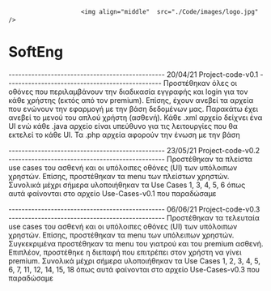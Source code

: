                         <img align="middle"  src="./Code/images/logo.jpg" />

# SoftEng

------------------------------------------------ 20/04/21 Project-code-v0.1 ------------------------------------------------
Προστέθηκαν όλες οι οθόνες που περιλαμβάνουν την διαδικασία εγγραφής και login για τον κάθε χρήστης (εκτός από τον 
premium). Επίσης, έχουν ανεβεί τα αρχεία που ενώνουν την εφαρμογή με την βάση δεδομένων μας. Παρακάτω έχει ανεβεί το 
μενού του απλού χρήστη (ασθενή). Κάθε .xml αρχείο δείχνει ένα UI ενώ κάθε .java αρχείο είναι υπεύθυνο για τις 
λειτουργίες που θα εκτελεί το κάθε UI. Τα .php αρχεία αφορούν την ένωση με την βάση

------------------------------------------------ 23/05/21 Project-code-v0.2 ------------------------------------------------
Προστέθηκαν τα πλείστα use cases του ασθενή και οι υπόλοιπες οθόνες (UI) των υπόλοιπων χρηστών. Επίσης, προστέθηκαν
τα menu των πλείστων χρηστών. Συνολικά μέχρι σήμερα υλοποιήθηκαν τα Use Cases 1, 3, 4, 5, 6 όπως αυτά φαίνονται 
στο αρχείο Use-Cases-v0.1 που παραδώσαμε

------------------------------------------------ 06/06/21 Project-code-v0.3 ------------------------------------------------
Προστέθηκαν τα τελευταία use cases του ασθενή και οι υπόλοιπες οθόνες (UI) των υπόλοιπων χρηστών. Επίσης, προστέθηκαν
τα menu των υπόλειπων χρηστών. Συγκεκριμένα προστέθηκαν τα menu του γιατρού και του premium ασθενή. Επιπλέον,
προστέθηκε η διεπαφή που επιτρέπει στον χρήστη να γίνει premium. Συνολικά μέχρι σήμερα υλοποιήθηκαν τα Use Cases
1, 2, 3, 4, 5, 6, 7, 11, 12, 14, 15, 18 όπως αυτά φαίνονται στο αρχείο Use-Cases-v0.3 που παραδώσαμε
